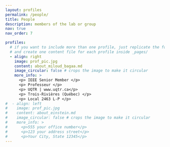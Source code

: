 ```yaml
---
layout: profiles
permalink: /people/
title: People
description: members of the lab or group
nav: true
nav_order: 7

profiles:
  # if you want to include more than one profile, just replicate the following block
  # and create one content file for each profile inside _pages/
  - align: right
    image: prof_pic.jpg
    content: about_miloud_bagaa.md
    image_circular: false # crops the image to make it circular
    more_info: >
      <p> IEEE Senior Member </p>
      <p> Professeur </p>
      <p> UQTR | www.uqtr.ca</p>
      <p> Trois-Rivières (Québec) </p>
      <p> Local 2463 L-P </p>
#  - align: left
#    image: prof_pic.jpg
#    content: about_einstein.md
#    image_circular: false # crops the image to make it circular
#    more_info: >
#      <p>555 your office number</p>
#      <p>123 your address street</p>
#      <p>Your City, State 12345</p>
---
```

